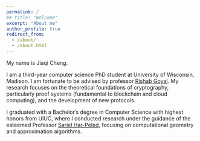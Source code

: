 ```yaml
---
permalink: /
## title: "Welcome"
excerpt: "About me"
author_profile: true
redirect_from: 
  - /about/
  - /about.html
---
```








My name is Jiaqi Cheng.

I am a third-year computer science PhD student at University of Wisconsin, Madison. I am fortunate to be advised by professor [Rishab Goyal](https://pages.cs.wisc.edu/~rishab/). My research focuses on the theoretical foundations of cryptography, particularly proof systems (fundamental to blockchain and cloud computing), and the development of new protocols.

I graduated with a Bachelor’s degree in Computer Science with highest honors from UIUC, where I conducted research under the guidance of the esteemed Professor [Sariel Har-Peled](https://sarielhp.org/), focusing on computational geometry and approximation algorithms.